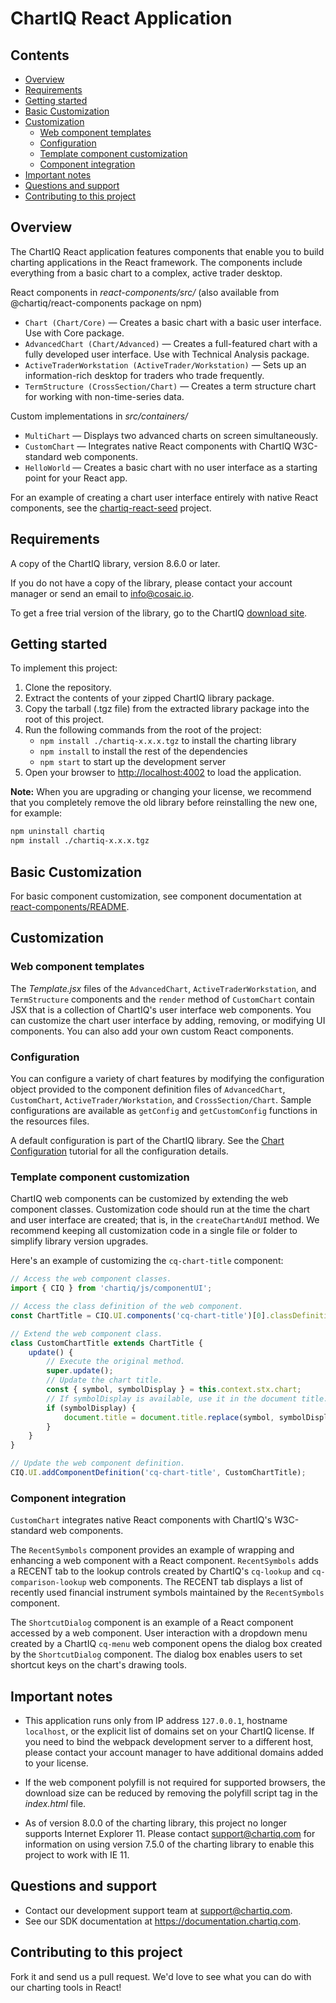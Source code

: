 # ChartIQ React Application

## Contents

  - [Overview](#overview)
  - [Requirements](#requirements)
  - [Getting started](#getting-started)
  - [Basic Customization](#basic-customization)
  - [Customization](#customization)
    - [Web component templates](#web-component-templates)
    - [Configuration](#configuration)
    - [Template component customization](#template-component-customization)
    - [Component integration](#component-integration)
  - [Important notes](#important-notes)
  - [Questions and support](#questions-and-support)
  - [Contributing to this project](#contributing-to-this-project)


## Overview

The ChartIQ React application features components that enable you to build charting applications in the React framework. The components include everything from a basic chart to a complex, active trader desktop.

React components in *react-components/src/* (also available from @chartiq/react-components package on npm)

- `Chart (Chart/Core)` — Creates a basic chart with a basic user interface. Use with Core package.
- `AdvancedChart (Chart/Advanced)` — Creates a full-featured chart with a fully developed user interface. Use with Technical Analysis package.
- `ActiveTraderWorkstation (ActiveTrader/Workstation)` &mdash; Sets up an information-rich desktop for traders who trade frequently.
- `TermStructure (CrossSection/Chart)` &mdash; Creates a term structure chart for working with non-time-series data.

Custom implementations in *src/containers/*
- `MultiChart` &mdash; Displays two advanced charts on screen simultaneously.
- `CustomChart` &mdash; Integrates native React components with ChartIQ W3C-standard web components.
- `HelloWorld` &mdash; Creates a basic chart with no user interface as a starting point for your React app.

For an example of creating a chart user interface entirely with native React components, see the [chartiq-react-seed](https://github.com/ChartIQ/chartiq-react-seed) project.

## Requirements

A copy of the ChartIQ library, version 8.6.0 or later.

If you do not have a copy of the library, please contact your account manager or send an email to <info@cosaic.io>.

To get a free trial version of the library, go to the ChartIQ <a href="https://cosaic.io/chartiq-sdk-library-download/" target="_blank">download site</a>.

## Getting started

To implement this project:

1. Clone the repository.
2. Extract the contents of your zipped ChartIQ library package.
3. Copy the tarball (.tgz file) from the extracted library package into the root of this project.
4. Run the following commands from the root of the project:
    - `npm install ./chartiq-x.x.x.tgz` to install the charting library
    - `npm install` to install the rest of the dependencies
    - `npm start` to start up the development server
5. Open your browser to [http://localhost:4002](http://localhost:4002) to load the application.

**Note:** When you are upgrading or changing your license, we recommend that you completely remove the old library before reinstalling the new one, for example:

```sh
npm uninstall chartiq
npm install ./chartiq-x.x.x.tgz
```

## Basic Customization

For basic component customization, see component documentation at [react-components/README](./react-components/README.md).

## Customization

### Web component templates

The *Template.jsx* files of the `AdvancedChart`, `ActiveTraderWorkstation`, and `TermStructure` components and the `render` method of `CustomChart` contain JSX that is a collection of ChartIQ's user interface web components. You can customize the chart user interface by adding, removing, or modifying UI components. You can also add your own custom React components.

### Configuration

You can configure a variety of chart features by modifying the configuration object provided to the component definition files of `AdvancedChart`, `CustomChart`, `ActiveTrader/Workstation`, and `CrossSection/Chart`. Sample configurations are available as `getConfig` and `getCustomConfig` functions in the resources files.

A default configuration is part of the ChartIQ library. See the [Chart Configuration](tutorial-Chart%20Configuration.html) tutorial for all the configuration details.

### Template component customization

ChartIQ web components can be customized by extending the web component classes. Customization code should run at the time the chart and user interface are created; that is, in the `createChartAndUI` method. We recommend keeping all customization code in a single file or folder to simplify library version upgrades.

Here's an example of customizing the `cq-chart-title` component:

```js
// Access the web component classes.
import { CIQ } from 'chartiq/js/componentUI';

// Access the class definition of the web component.
const ChartTitle = CIQ.UI.components('cq-chart-title')[0].classDefinition;

// Extend the web component class.
class CustomChartTitle extends ChartTitle {
    update() {
        // Execute the original method.
        super.update();
        // Update the chart title.
        const { symbol, symbolDisplay } = this.context.stx.chart;
        // If symbolDisplay is available, use it in the document title.
        if (symbolDisplay) {
            document.title = document.title.replace(symbol, symbolDisplay);
        }
    }
}

// Update the web component definition.
CIQ.UI.addComponentDefinition('cq-chart-title', CustomChartTitle);
```

### Component integration

`CustomChart` integrates native React components with ChartIQ's W3C-standard web components.

The `RecentSymbols` component provides an example of wrapping and enhancing a web component with a React component. `RecentSymbols` adds a RECENT tab to the lookup controls created by ChartIQ's `cq-lookup` and `cq-comparison-lookup` web components. The RECENT tab displays a list of recently used financial instrument symbols maintained by the `RecentSymbols` component.

The `ShortcutDialog` component is an example of a React component accessed by a web component. User interaction with a dropdown menu created by a ChartIQ `cq-menu` web component opens the dialog box created by the `ShortcutDialog` component. The dialog box enables users to set shortcut keys on the chart's drawing tools.


## Important notes

- This application runs only from IP address `127.0.0.1`, hostname `localhost`, or the explicit list of domains set on your ChartIQ license. If you need to bind the webpack development server to a different host, please contact your account manager to have additional domains added to your license.

- If the web component polyfill is not required for supported browsers, the download size can be reduced by removing the polyfill script tag in the *index.html* file.

- As of version 8.0.0 of the charting library, this project no longer supports Internet Explorer 11. Please contact [support@chartiq.com](mailto:support@chartiq.com) for information on using version 7.5.0 of the charting library to enable this project to work with IE 11.

## Questions and support

- Contact our development support team at [support@chartiq.com](mailto:support@chartiq.com).
- See our SDK documentation at https://documentation.chartiq.com.

## Contributing to this project

Fork it and send us a pull request. We'd love to see what you can do with our charting tools in React!